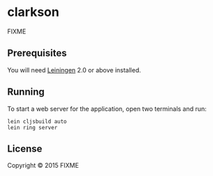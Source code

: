 # clarkson

FIXME

## Prerequisites

You will need [Leiningen][1] 2.0 or above installed.

[1]: https://github.com/technomancy/leiningen

## Running

To start a web server for the application, open two terminals and run:

    lein cljsbuild auto
    lein ring server

## License

Copyright © 2015 FIXME
